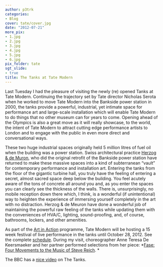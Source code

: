 ```yaml
---
author: p3trk
categories:
- Blog
cover: tate/cover.jpg
date: "2012-07-21"
more_pix:
- 1.jpg
- 2.jpg
- 3.jpg
- 4.jpg
- 5.jpg
- 6.jpg
pix_folder: tate
sgt_slide:
- true
title: The Tanks at Tate Modern
---
```


Last Tuesday I had the pleasure of visiting the newly (re) opened Tanks at Tate Modern. Continuing the trajectory set by Tate director Nicholas Serota when he worked to move Tate Modern into the Bankside power station in 2000, the tanks provide a powerful, industrial, yet intimate space for performance art and large-scale installation which will enable Tate Modern to do things that no other museum can for years to come. Opening ahead of the Olympics is also a great move as it will really showcase, to the world, the intent of Tate Modern to attract cutting edge performance artists to London and to engage with the public in even more direct and conversational ways.


These two huge industrial spaces originally held 5 million litres of fuel oil when the building was a power station. Swiss architectural practice <a href="http://www.herzogdemeuron.com" onclick="javascript:_gaq.push(['_trackEvent','outbound-article','http://www.herzogdemeuron.com']);">Herzog & de Muron</a>, who did the original retrofit of the Bankside power station have returned to make these massive spaces into a kind of subterranean &#8220;vault&#8221; for contemporary performance and installation art. Entering the tanks from the floor of the gigantic turbine hall, you truly have the feeling of entering a secret, almost sacred space deep below the building. You feel acutely aware of the tons of concrete all around you and, as you enter the spaces you can clearly see the thickness of the walls. There is, unsurprisingly, no mobile reception down there which, I think, is a wonderful (if unintentional) way to heighten the experience of immersing yourself completely in the art with no distraction. Herzog & de Meuron have done a wonderful job of maintaining the powerful raw feeling of the tanks while updating them with the conveniences of HVA/C, lighting, sound-proofing, and, of course, bathrooms, lockers, and other amenities.

As part of the <a href="http://www.tate.org.uk/whats-on/tanks-tate-modern/eventseries/tanks-art-action" onclick="javascript:_gaq.push(['_trackEvent','outbound-article','http://www.tate.org.uk']);">Art in Action</a> programme, Tate Modern will be hosting a 15 week festival of live performance in the tanks until October 28, 2012. See the complete <a href="http://www.tate.org.uk/whats-on/search?f%5B0%5D=im_vid_45%3A2633&solrsort=is_sticky%20desc%2C%20is_type_grp_0%20asc%2C%20is_end_date%20asc%2C%20is_start_date%20asc%2C%20is_published_date%20desc" onclick="javascript:_gaq.push(['_trackEvent','outbound-article','http://www.tate.org.uk']);">schedule</a>. During my visit, choreographer Anne Teresa De Keersmaeker and her partner performed selections from her piece: *<a href="http://www.tate.org.uk/whats-on/tate-modern-tanks/exhibition/anne-teresa-de-keersmaeker" onclick="javascript:_gaq.push(['_trackEvent','outbound-article','http://www.tate.org.uk']);">Fase: Four Movements to the Music of Steve Reich</a>. *

The BBC has a <a href="http://www.bbc.co.uk/news/entertainment-arts-18862201" onclick="javascript:_gaq.push(['_trackEvent','outbound-article','http://www.bbc.co.uk']);">nice video</a> on The Tanks.
